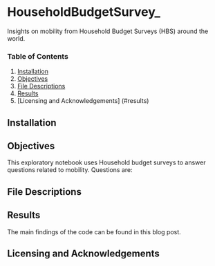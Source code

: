 # HouseholdBudgetSurvey_
Insights on mobility from Household Budget Surveys (HBS) around the world.

### Table of Contents

1. [Installation](#installation)
2. [Objectives](#objectives)
3. [File Descriptions](#files)
4. [Results](#results)
5. [Licensing and Acknowledgements] (#results)

## Installation <a name="installation"></a>



## Objectives <a name="objectives"></a>
This exploratory notebook uses Household budget surveys to answer questions related to mobility.
Questions are:


## File Descriptions <a name="files"></a>

## Results <a name="results"></a>

The main findings of the code can be found in this blog post.

## Licensing and Acknowledgements <a name="results"></a>



